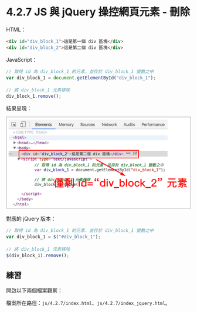 # 4.2.7 JS 與 jQuery 操控網頁元素 - 刪除

HTML：

```html
<div id="div_block_1">這是第一個 div 區塊</div>
<div id="div_block_2">這是第二個 div 區塊</div>
```

JavaScript：

```js
// 取得 id 為 div_block_1 的元素，並存於 div_block_1 變數之中
var div_block_1 = document.getElementById("div_block_1");

// 將 div_block_1 元素移除
div_block_1.remove();
```

結果呈現：

![](/assets/js移除元素.png)

對應的 jQuery 版本：

```js
// 取得 id 為 div_block_1 的元素，並存於 div_block_1 變數之中
var div_block_1 = $("#div_block_1");

// 將 div_block_1 元素移除
$(div_block_1).remove();
```

## 練習

開啟以下兩個檔案觀察：

檔案所在路徑：`js/4.2.7/index.html`、`js/4.2.7/index_jquery.html`。

